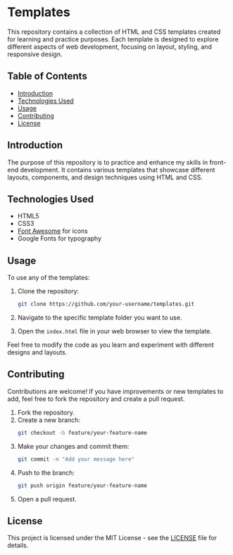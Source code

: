 
# Templates

This repository contains a collection of HTML and CSS templates created for learning and practice purposes. Each template is designed to explore different aspects of web development, focusing on layout, styling, and responsive design.

## Table of Contents

- [Introduction](#introduction)
- [Technologies Used](#technologies-used)
- [Usage](#usage)
- [Contributing](#contributing)
- [License](#license)

## Introduction

The purpose of this repository is to practice and enhance my skills in front-end development. It contains various templates that showcase different layouts, components, and design techniques using HTML and CSS.



## Technologies Used

- HTML5
- CSS3
- [Font Awesome](https://fontawesome.com) for icons
- Google Fonts for typography

## Usage

To use any of the templates:

1. Clone the repository:
    ```bash
    git clone https://github.com/your-username/templates.git
    ```

2. Navigate to the specific template folder you want to use.
3. Open the `index.html` file in your web browser to view the template.

Feel free to modify the code as you learn and experiment with different designs and layouts.

## Contributing

Contributions are welcome! If you have improvements or new templates to add, feel free to fork the repository and create a pull request.

1. Fork the repository.
2. Create a new branch:
    ```bash
    git checkout -b feature/your-feature-name
    ```
3. Make your changes and commit them:
    ```bash
    git commit -m "Add your message here"
    ```
4. Push to the branch:
    ```bash
    git push origin feature/your-feature-name
    ```
5. Open a pull request.

## License

This project is licensed under the MIT License - see the [LICENSE](LICENSE) file for details.
